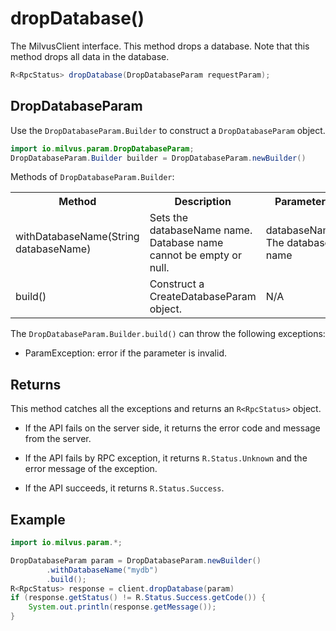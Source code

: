 # dropDatabase()

The MilvusClient interface. This method drops a database. Note that this method drops all data in the database.

```java
R<RpcStatus> dropDatabase(DropDatabaseParam requestParam);
```

## DropDatabaseParam

Use the `DropDatabaseParam.Builder` to construct a `DropDatabaseParam` object.

```java
import io.milvus.param.DropDatabaseParam;
DropDatabaseParam.Builder builder = DropDatabaseParam.newBuilder()
```

Methods of `DropDatabaseParam.Builder`:

<table>
    <tr>
        <th>Method</th>
        <th>Description</th>
        <th>Parameters</th>
    </tr>
    <tr>
        <td>withDatabaseName(String databaseName)</td>
        <td>Sets the databaseName name. Database name cannot be empty or null.</td>
        <td>databaseName: The database name</td>
    </tr>
    <tr>
        <td>build()</td>
        <td>Construct a CreateDatabaseParam object.</td>
        <td>N/A</td>
    </tr>
</table>

The `DropDatabaseParam.Builder.build()` can throw the following exceptions:

- ParamException: error if the parameter is invalid.

## Returns

This method catches all the exceptions and returns an `R<RpcStatus>` object.

- If the API fails on the server side, it returns the error code and message from the server.

- If the API fails by RPC exception, it returns `R.Status.Unknown` and the error message of the exception.

- If the API succeeds, it returns `R.Status.Success`.

## Example

```java
import io.milvus.param.*;

DropDatabaseParam param = DropDatabaseParam.newBuilder()
        .withDatabaseName("mydb")
        .build();
R<RpcStatus> response = client.dropDatabase(param)
if (response.getStatus() != R.Status.Success.getCode()) {
    System.out.println(response.getMessage());
}
```
